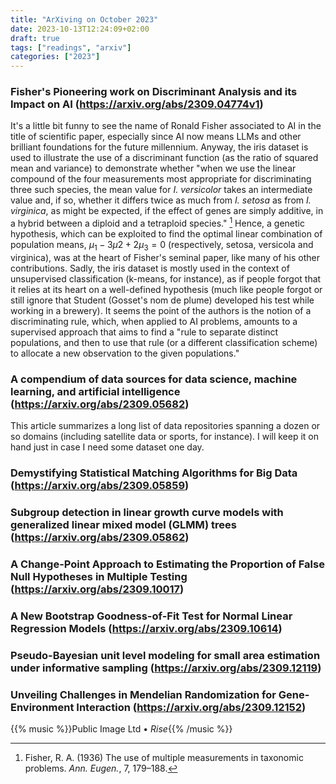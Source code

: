```yaml
---
title: "ArXiving on October 2023"
date: 2023-10-13T12:24:09+02:00
draft: true
tags: ["readings", "arxiv"]
categories: ["2023"]
---
```


### Fisher's Pioneering work on Discriminant Analysis and its Impact on AI (https://arxiv.org/abs/2309.04774v1)

It's a little bit funny to see the name of Ronald Fisher associated to AI in the title of scientific paper, especially since AI now means LLMs and other brilliant foundations for the future millennium. Anyway, the iris dataset is used to illustrate the use of a discriminant function (as the ratio of squared mean and variance) to demonstrate whether "when we use the linear compound of the four measurements most appropriate for discriminating three such species, the mean value for _I. versicolor_ takes an intermediate value and, if so, whether it differs twice as much from _I. setosa_ as from _I. virginica_, as might be expected, if the effect of genes are simply additive, in a hybrid between a diploid and a tetraploid species." [^1] Hence, a genetic hypothesis, which can be exploited to find the optimal linear combination of population means, $\mu_1 -3\mu2 + 2\mu_3 = 0$ (respectively, setosa, versicola and virginica), was at the heart of Fisher's seminal paper, like many of his other contributions. Sadly, the iris dataset is mostly used in the context of unsupervised classification (k-means, for instance), as if people forgot that it relies at its heart on a well-defined hypothesis (much like people forgot or still ignore that Student (Gosset's nom de plume) developed his test while working in a brewery). It seems the point of the authors is the notion of a discriminating rule, which, when applied to AI problems, amounts to a supervised approach that aims to find a "rule to separate distinct populations, and then to use that rule (or a different classification scheme) to allocate a new observation to the given populations."

### A compendium of data sources for data science, machine learning, and artificial intelligence (https://arxiv.org/abs/2309.05682)

This article summarizes a long list of data repositories spanning a dozen or so domains (including satellite data or sports, for instance). I will keep it on hand just in case I need some dataset one day.

### Demystifying Statistical Matching Algorithms for Big Data (https://arxiv.org/abs/2309.05859)

### Subgroup detection in linear growth curve models with generalized linear mixed model (GLMM) trees (https://arxiv.org/abs/2309.05862)

### A Change-Point Approach to Estimating the Proportion of False Null Hypotheses in Multiple Testing (https://arxiv.org/abs/2309.10017)

### A New Bootstrap Goodness-of-Fit Test for Normal Linear Regression Models (https://arxiv.org/abs/2309.10614)

### Pseudo-Bayesian unit level modeling for small area estimation under informative sampling (https://arxiv.org/abs/2309.12119)

### Unveiling Challenges in Mendelian Randomization for Gene-Environment Interaction (https://arxiv.org/abs/2309.12152)

{{% music %}}Public Image Ltd • _Rise_{{% /music %}}

[^1]: Fisher, R. A. (1936) The use of multiple measurements in taxonomic problems. _Ann. Eugen._, 7, 179–188.
